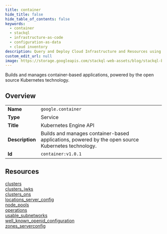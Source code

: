 ```yaml
---
title: container
hide_title: false
hide_table_of_contents: false
keywords:
  - container
  - stackql
  - infrastructure-as-code
  - configuration-as-data
  - cloud inventory
description: Query and Deploy Cloud Infrastructure and Resources using SQL
custom_edit_url: null
image: https://storage.googleapis.com/stackql-web-assets/blog/stackql-blog-post-featured-image.png
---
```

Builds and manages container-based applications, powered by the open source Kubernetes technology.  
    

## Overview
<table><tbody>
<tr><td><b>Name</b></td><td><code>google.container</code></td></tr>
<tr><td><b>Type</b></td><td>Service</td></tr>
<tr><td><b>Title</b></td><td>Kubernetes Engine API</td></tr>
<tr><td><b>Description</b></td><td>Builds and manages container-based applications, powered by the open source Kubernetes technology.</td></tr>
<tr><td><b>Id</b></td><td><code>container:v1.0.1</code></td></tr>
</tbody></table>

## Resources
<div class="row">
<div class="providerDocColumn">
<a href="/providers/google/container/clusters/">clusters</a><br />
<a href="/providers/google/container/clusters_jwks/">clusters_jwks</a><br />
<a href="/providers/google/container/clusters_ons/">clusters_ons</a><br />
<a href="/providers/google/container/locations_server_config/">locations_server_config</a><br />
<a href="/providers/google/container/node_pools/">node_pools</a><br />
</div>
<div class="providerDocColumn">
<a href="/providers/google/container/operations/">operations</a><br />
<a href="/providers/google/container/usable_subnetworks/">usable_subnetworks</a><br />
<a href="/providers/google/container/well_known_openid_configuration/">well_known_openid_configuration</a><br />
<a href="/providers/google/container/zones_serverconfig/">zones_serverconfig</a><br />
</div>
</div>
